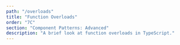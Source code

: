 ```yaml
---
path: "/overloads"
title: "Function Overloads"
order: "7C"
section: "Component Patterns: Advanced"
description: "A brief look at function overloads in TypeScript."
---
```


